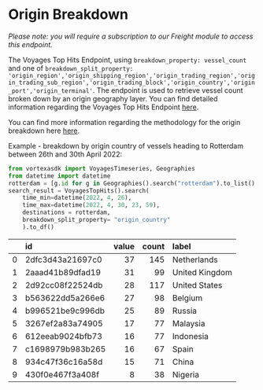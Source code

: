 # Origin Breakdown

_Please note: you will require a subscription to our Freight module to access this endpoint._

The Voyages Top Hits Endpoint, using `breakdown_property: vessel_count` and one of `breakdown_split_property: 'origin_region','origin_shipping_region','origin_trading_region','origin_trading_sub_region','origin_trading_block','origin_country','origin_port','origin_terminal'`. The endpoint is used to retrieve vessel count broken down by an origin geography layer. You can find detailed information regarding the Voyages Top Hits Endpoint [here](/python-sdk/endpoints/voyages_top_hits).

You can find more information regarding the methodology for the origin breakdown here [here](https://docs.vortexa.com/reference/intro-freight-metrics).

Example - breakdown by origin country of vessels heading to Rotterdam between 26th and 30th April 2022:

```python
from vortexasdk import VoyagesTimeseries, Geographies
from datetime import datetime
rotterdam = [g.id for g in Geographies().search("rotterdam").to_list() if "port" in g.layer]
search_result = VoyagesTopHits().search(
    time_min=datetime(2022, 4, 26),
    time_max=datetime(2022, 4, 30, 23, 59),
    destinations = rotterdam,
    breakdown_split_property= "origin_country"
    ).to_df()
```

|     | id               | value | count | label          |
| --: | :--------------- | ----: | ----: | :------------- |
|   0 | 2dfc3d43a21697c0 |    37 |   145 | Netherlands    |
|   1 | 2aaad41b89dfad19 |    31 |    99 | United Kingdom |
|   2 | 2d92cc08f22524db |    28 |   117 | United States  |
|   3 | b563622dd5a266e6 |    27 |    98 | Belgium        |
|   4 | b996521be9c996db |    25 |    89 | Russia         |
|   5 | 3267ef2a83a74905 |    17 |    77 | Malaysia       |
|   6 | 612eeab9024bfb73 |    16 |    77 | Indonesia      |
|   7 | c1698979b983b265 |    16 |    67 | Spain          |
|   8 | 934c47f36c16a58d |    15 |    71 | China          |
|   9 | 430f0e467f3a408f |     8 |    38 | Nigeria        |

```

```
